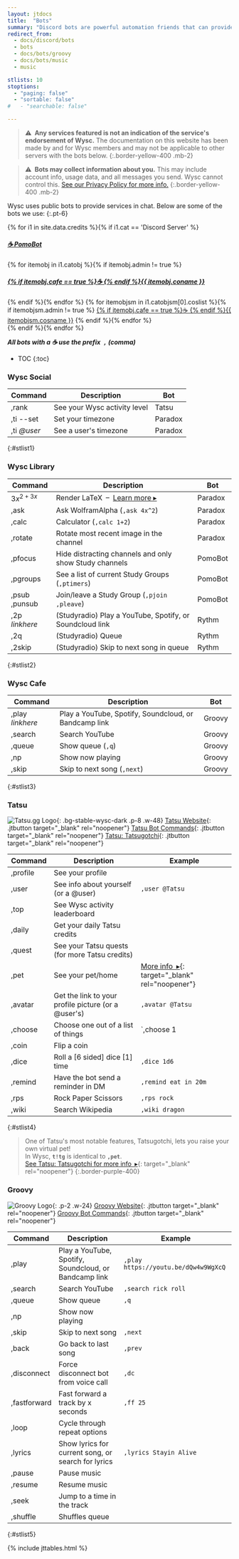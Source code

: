 ```yaml
---
layout: jtdocs
title:  "Bots"
summary: "Discord bots are powerful automation friends that can provide information back to you after entering a command."
redirect_from:
  - docs/discord/bots
  - bots
  - docs/bots/groovy
  - docs/bots/music
  - music

stlists: 10
stoptions:
  - "paging: false"
  - "sortable: false"
#   - "searchable: false"

---
```


> ⚠️&ensp;**Any services featured is not an indication of the service's endorsement of Wysc.** The documentation on this website has been made by and for Wysc members and may not be applicable to other servers with the bots below.
{:.border-yellow-400 .mb-2}

> ⚠️&ensp;**Bots may collect information about you.** This may include account info, usage data, and all messages you send. Wysc cannot control this. [See our Privacy Policy for more info.](/privacy)
{:.border-yellow-400 .mb-2}

Wysc uses public bots to provide services in chat. Below are some of the bots we use:
{:.pt-6}

{% for i1 in site.data.credits %}{% if i1.cat == 'Discord Server' %}
<div class="grid grid-cols-2 sm:grid-cols-4 gap-x-4 gap-y-1 pb-8">
<h5 class="mt-0 pt-1 pb-1 leading-5 font-bold">
  <a href="https://github.com/Intery/PomoBot" target="_blank" rel="noopener" class="text-decoration-none break-all">☕ PomoBot</a>
</h5>
{% for itemobj in i1.catobj %}{% if itemobj.admin != true %}
<h5 class="mt-0 pt-1 pb-1 leading-5 font-bold">
  <a href="{{ itemobj.courl }}" target="_blank" rel="noopener" class="text-decoration-none break-all">{% if itemobj.cafe == true %}☕ {% endif %}{{ itemobj.coname }}</a>
</h5>
{% endif %}{% endfor %}
{% for itemobjsm in i1.catobjsm[0].coslist %}{% if itemobjsm.admin != true %}
<a href="{{ itemobjsm.cosurl }}" target="_blank" rel="noopener" class="text-decoration-none break-all p-0 m-0">{% if itemobj.cafe == true %}☕ {% endif %}{{ itemobjsm.cosname }}</a>
{% endif %}{% endfor %}
</div>
{% endif %}{% endfor %}

***All bots with a ☕ use the prefix&ensp;`,` (comma)***


* TOC
{:toc}


### Wysc Social

|Command|Description|Bot|
|---|---|---|
|,rank|See your Wysc activity level|Tatsu|
|,ti \-\-set|Set your timezone|Paradox|
|,ti *@user*|See a user's timezone|Paradox|
{:#stlist1}


### Wysc Library

|Command|Description|Bot|
|---|---|---|
|$3x^{2+3x}$|Render LaTeX&ensp;&ndash;&ensp;[Learn more &#9656;](/docs/bots/paradox)|Paradox|
|,ask|Ask WolframAlpha (`,ask 4x^2`)|Paradox|
|,calc|Calculator (`,calc 1+2`)|Paradox|
|,rotate|Rotate most recent image in the channel|Paradox|
|,pfocus|Hide distracting channels and only show Study channels|PomoBot|
|,pgroups|See a list of current Study Groups (`,ptimers`)|PomoBot|
|,psub<br>,punsub|Join/leave a Study Group (`,pjoin` `,pleave`)|PomoBot|
|,2p *linkhere*|(Studyradio) Play a YouTube, Spotify, or Soundcloud link|Rythm|
|,2q|(Studyradio) Queue|Rythm|
|,2skip|(Studyradio) Skip to next song in queue|Rythm|
{:#stlist2}


### Wysc Cafe

| Command | Description | Bot |
| --- | --- | --- |
| ,play *linkhere*| Play a YouTube, Spotify, Soundcloud, or Bandcamp link | Groovy |
| ,search| Search YouTube|Groovy|
| ,queue| Show queue (`,q`) |Groovy|
| ,np | Show now playing |Groovy|
| ,skip| Skip to next song (`,next`) |Groovy|
{:#stlist3}


### Tatsu

![Tatsu.gg Logo](https://tatsu.gg/static/tatsu-logo.png){: .bg-stable-wysc-dark .p-8 .w-48}
[Tatsu Website](https://tatsu.gg/){: .jtbutton target="_blank" rel="noopener"}
[Tatsu Bot Commands](https://tatsu.fandom.com/){: .jtbutton target="_blank" rel="noopener"}
[Tatsu: Tatsugotchi](https://tatsu.fandom.com/wiki/Tatsugotchi){: .jtbutton target="_blank" rel="noopener"}

|Command|Description|Example|
|---|---|---|
|,profile|See your profile|
|,user|See info about yourself (or a @user)|`,user @Tatsu`|
|,top|See Wysc activity leaderboard|
|,daily|Get your daily Tatsu credits|
|,quest|See your Tatsu quests (for more Tatsu credits)|
|,pet|See your pet/home|[More info&ensp;&#9656;](https://tatsu.fandom.com/wiki/Tatsugotchi){: target="_blank" rel="noopener"}|
|,avatar| Get the link to your profile picture (or a @user's)|`,avatar @Tatsu`|
|,choose|Choose one out of a list of things|`,choose 1 | 2 | 3`|
|,coin |Flip a coin|
|,dice|Roll a [6 sided] dice [1] time|`,dice 1d6`
|,remind|Have the bot send a reminder in DM|`,remind eat in 20m`|
|,rps|Rock Paper Scissors|`,rps rock`|
|,wiki|Search Wikipedia|`,wiki dragon`|
{:#stlist4}

> One of Tatsu's most notable features, Tatsugotchi, lets you raise your own virtual pet!  
> In Wysc, **`t!tg`** is identical to **`,pet`**.  
> [See Tatsu: Tatsugotchi for more info&ensp;&#9656;](https://tatsu.fandom.com/wiki/Tatsugotchi){: target="_blank" rel="noopener"}
{:.border-purple-400}

### Groovy

![Groovy Logo](https://groovy.bot/img/logos/rounded.svg){: .p-2 .w-24}
[Groovy Website](https://groovy.bot/){: .jtbutton target="_blank" rel="noopener"}
[Groovy Bot Commands](https://groovy.bot/commands){: .jtbutton target="_blank" rel="noopener"}


| Command | Description | Example |
| --- | --- | --- |
| ,play | Play a YouTube, Spotify, Soundcloud, or Bandcamp link | `,play https://youtu.be/dQw4w9WgXcQ` |
| ,search| Search YouTube|`,search rick roll`|
| ,queue| Show queue |`,q`|
| ,np | Show now playing |
| ,skip| Skip to next song |`,next`|
| ,back | Go back to last song |`,prev`|
| ,disconnect | Force disconnect bot from voice call |`,dc`|
| ,fastforward| Fast forward a track by x seconds |`,ff 25`|
| ,loop | Cycle through repeat options |
| ,lyrics | Show lyrics for current song, or search for lyrics | `,lyrics Stayin Alive` |
| ,pause | Pause music |
| ,resume | Resume music |
| ,seek | Jump to a time in the track |
| ,shuffle | Shuffles queue |
{:#stlist5}

{% include jttables.html %}
